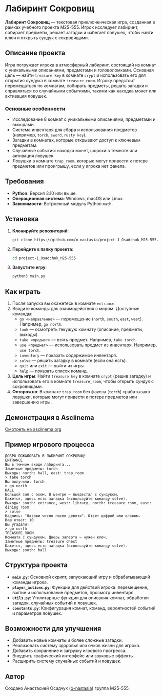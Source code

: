 # Лабиринт Сокровищ

**Лабиринт Сокровищ** — текстовая приключенческая игра, созданная в рамках учебного проекта M25-555. Игрок исследует лабиринт, собирает предметы, решает загадки и избегает ловушек, чтобы найти ключ и открыть сундук с сокровищами.

## Описание проекта

Игра погружает игрока в атмосферный лабиринт, состоящий из комнат с уникальными описаниями, предметами и головоломками. Основная цель — найти `treasure key` в комнате `crypt` и использовать его для открытия сундука в комнате `treasure_room`. Игроку предстоит перемещаться по комнатам, собирать предметы, решать загадки и справляться со случайными событиями, такими как находка монет или активация ловушек.

### Основные особенности
- Исследование 8 комнат с уникальными описаниями, предметами и выходами.
- Система инвентаря для сбора и использования предметов (например, `torch`, `sword`, `rusty key`).
- Загадки в комнатах, которые открывают доступ к ключевым предметам.
- Случайные события: находка монет, шорохи в темноте или активация ловушек.
- Ловушки в комнате `trap_room`, которые могут привести к потере предметов или проигрышу, если у игрока нет факела.

## Требования

- **Python**: Версия 3.10 или выше.
- **Операционная система**: Windows, macOS или Linux.
- **Зависимости**: Встроенный модуль Python `math`.

## Установка

1. **Клонируйте репозиторий**:
   ```bash
   git clone https://github.com/o-nastasia/project-1_Osadchuk_M25-555.git
   ```
2. **Перейдите в папку проекта**:
   ```bash
   cd project-1_Osadchuk_M25-555
   ```
3. **Запустите игру**:
   ```bash
   python3 main.py
   ```

## Как играть

1. После запуска вы окажетесь в комнате `entrance`.
2. Вводите команды для взаимодействия с миром. Доступные команды:
   - `go <направление>` — перемещение (`north`, `south`, `east`, `west`). Например, `go north`.
   - `look` — осмотреть текущую комнату (описание, предметы, выходы).
   - `take <предмет>` — взять предмет. Например, `take torch`.
   - `use <предмет>` — использовать предмет из инвентаря. Например, `use torch`.
   - `inventory` — показать содержимое инвентаря.
   - `solve` — решить загадку в комнате (если она есть).
   - `quit` или `exit` — выйти из игры.
   - `help` — показать список команд.
3. **Цель игры**: Найти `treasure key` в комнате `crypt` (решив загадку) и использовать его в комнате `treasure_room`, чтобы открыть сундук с сокровищами.
4. **Осторожно**: В комнате `trap_room` без факела (`torch`) срабатывают ловушки, которые могут привести к потере предметов или завершению игры.

## Демонстрация в Asciinema

<script src="https://asciinema.org/a/PoJNGZRBQ0fxbviCWR9eerNtB.js" id="asciicast-PoJNGZRBQ0fxbviCWR9eerNtB" async></script>

[Смотреть на asciinema.org](https://asciinema.org/a/PoJNGZRBQ0fxbviCWR9eerNtB)

## Пример игрового процесса

```plaintext
ДОБРО ПОЖАЛОВАТЬ В ЛАБИРИНТ СОКРОВИЩ!
ENTRANCE
Вы в темном входе лабиринта...
Заметные предметы: torch
Выходы: north: hall, east: trap_room
> take torch
Вы получили: torch
> go north
HALL
Большой зал с эхом. В центре — пьедестал с сундуком.
Кажется, здесь есть загадка (используйте команду solve).
Выходы: south: entrance, west: library, north: treasure_room, east: dining room
> solve
Надпись: "Назови число после девяти". Ответ цифрой или словом.
Ваш ответ: 10
Вы угадали!
> go north
TREASURE_ROOM
Комната с сундуком. Дверь заперта — нужен ключ.
Заметные предметы: treasure chest
Кажется, здесь есть загадка (используйте команду solve).
Выходы: south: hall
```

## Структура проекта

- **`main.py`**: Основной скрипт, запускающий игру и обрабатывающий команды игрока.
- **`player_actions.py`**: Функции для действий игрока: перемещение, взятие и использование предметов, просмотр инвентаря.
- **`utils.py`**: Утилитарные функции для описания комнат, обработки загадок, случайных событий и ловушек.
- **`constants.py`**: Конфигурация комнат, команд, вероятностей событий и параметров ловушек.

## Возможности для улучшения

- Добавить новые комнаты и более сложные загадки.
- Реализовать систему здоровья или очков жизни для игрока.
- Добавить сохранение и загрузку игрового прогресса.
- Внедрить графический интерфейс или звуковые эффекты.
- Расширить систему случайных событий и ловушек.

## Автор

Создано Анастасией Осадчук ([o-nastasia](https://github.com/o-nastasia)) группа M25-555.